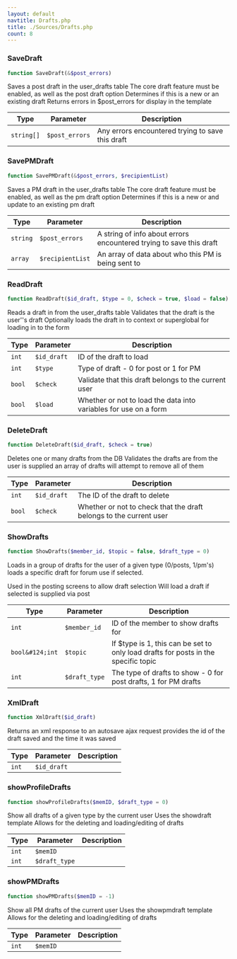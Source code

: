 ```yaml
---
layout: default
navtitle: Drafts.php
title: ./Sources/Drafts.php
count: 8
---
```


### SaveDraft

```php
function SaveDraft(&$post_errors)
```
Saves a post draft in the user_drafts table
The core draft feature must be enabled, as well as the post draft option
Determines if this is a new or an existing draft
Returns errors in $post_errors for display in the template



Type|Parameter|Description
---|---|---
`string[]`|`$post_errors`|Any errors encountered trying to save this draft

### SavePMDraft

```php
function SavePMDraft(&$post_errors, $recipientList)
```
Saves a PM draft in the user_drafts table
The core draft feature must be enabled, as well as the pm draft option
Determines if this is a new or and update to an existing pm draft



Type|Parameter|Description
---|---|---
`string`|`$post_errors`|A string of info about errors encountered trying to save this draft
`array`|`$recipientList`|An array of data about who this PM is being sent to

### ReadDraft

```php
function ReadDraft($id_draft, $type = 0, $check = true, $load = false)
```
Reads a draft in from the user_drafts table
Validates that the draft is the user''s draft
Optionally loads the draft in to context or superglobal for loading in to the form



Type|Parameter|Description
---|---|---
`int`|`$id_draft`|ID of the draft to load
`int`|`$type`|Type of draft - 0 for post or 1 for PM
`bool`|`$check`|Validate that this draft belongs to the current user
`bool`|`$load`|Whether or not to load the data into variables for use on a form

### DeleteDraft

```php
function DeleteDraft($id_draft, $check = true)
```
Deletes one or many drafts from the DB
Validates the drafts are from the user
is supplied an array of drafts will attempt to remove all of them



Type|Parameter|Description
---|---|---
`int`|`$id_draft`|The ID of the draft to delete
`bool`|`$check`|Whether or not to check that the draft belongs to the current user

### ShowDrafts

```php
function ShowDrafts($member_id, $topic = false, $draft_type = 0)
```
Loads in a group of drafts for the user of a given type (0/posts, 1/pm's)
loads a specific draft for forum use if selected.

Used in the posting screens to allow draft selection
Will load a draft if selected is supplied via post

Type|Parameter|Description
---|---|---
`int`|`$member_id`|ID of the member to show drafts for
`bool&#124;int`|`$topic`|If $type is 1, this can be set to only load drafts for posts in the specific topic
`int`|`$draft_type`|The type of drafts to show - 0 for post drafts, 1 for PM drafts

### XmlDraft

```php
function XmlDraft($id_draft)
```
Returns an xml response to an autosave ajax request
provides the id of the draft saved and the time it was saved



Type|Parameter|Description
---|---|---
`int`|`$id_draft`|

### showProfileDrafts

```php
function showProfileDrafts($memID, $draft_type = 0)
```
Show all drafts of a given type by the current user
Uses the showdraft template
Allows for the deleting and loading/editing of drafts



Type|Parameter|Description
---|---|---
`int`|`$memID`|
`int`|`$draft_type`|

### showPMDrafts

```php
function showPMDrafts($memID = -1)
```
Show all PM drafts of the current user
Uses the showpmdraft template
Allows for the deleting and loading/editing of drafts



Type|Parameter|Description
---|---|---
`int`|`$memID`|

